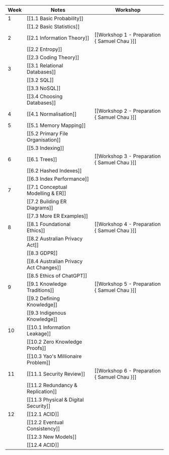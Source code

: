 | Week | Notes                                  | Workshop                                     |
| ---- | -------------------------------------- | -------------------------------------------- |
| 1    | [[1.1 Basic Probability]]              |                                              |
|      | [[1.2 Basic Statistics]]               |                                              |
| 2    | [[2.1 Information Theory]]             | [[Workshop 1 - Preparation { Samuel Chau }]] |
|      | [[2.2 Entropy]]                        |                                              |
|      | [[2.3 Coding Theory]]                  |                                              |
| 3    | [[3.1 Relational Databases]]           |                                              |
|      | [[3.2 SQL]]                            |                                              |
|      | [[3.3 NoSQL]]                          |                                              |
|      | [[3.4 Choosing Databases]]             |                                              |
| 4    | [[4.1 Normalisation]]                  | [[Workshop 2 - Preparation { Samuel Chau }]] |
| 5    | [[5.1 Memory Mapping]]                 |                                              |
|      | [[5.2 Primary File Organisation]]      |                                              |
|      | [[5.3 Indexing]]                       |                                              |
| 6    | [[6.1 Trees]]                          | [[Workshop 3 - Preparation { Samuel Chau }]] |
|      | [[6.2 Hashed Indexes]]                 |                                              |
|      | [[6.3 Index Performance]]              |                                              |
| 7    | [[7.1 Conceptual Modelling & ER]]      |                                              |
|      | [[7.2 Building ER Diagrams]]           |                                              |
|      | [[7.3 More ER Examples]]               |                                              |
| 8    | [[8.1 Foundational Ethics]]            | [[Workshop 4 - Preparation { Samuel Chau }]] |
|      | [[8.2 Australian Privacy Act]]         |                                              |
|      | [[8.3 GDPR]]                           |                                              |
|      | [[8.4 Australian Privacy Act Changes]] |                                              |
|      | [[8.5 Ethics of ChatGPT]]              |                                              |
| 9    | [[9.1 Knowledge Traditions]]           | [[Workshop 5 - Preparation { Samuel Chau }]] |
|      | [[9.2 Defining Knowledge]]             |                                              |
|      | [[9.3 Indigenous Knowledge]]           |                                              |
| 10   | [[10.1 Information Leakage]]           |                                              |
|      | [[10.2 Zero Knowledge Proofs]]         |                                              |
|      | [[10.3 Yao's Millionaire Problem]]     |                                              |
| 11   | [[11.1 Security Review]]               | [[Workshop 6 - Preparation { Samuel Chau }]] |
|      | [[11.2 Redundancy & Replication]]      |                                              |
|      | [[11.3 Physical & Digital Security]]   |                                              |
| 12   | [[12.1 ACID]]                          |                                              |
|      | [[12.2 Eventual Consistency]]          |                                              |
|      | [[12.3 New Models]]                    |                                              |
|      | [[12.4 ACID]]                          |                                              |
